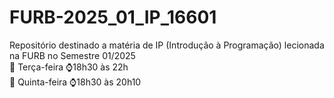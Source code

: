 # FURB-2025_01_IP_16601
Repositório destinado a matéria de IP (Introdução à Programação) lecionada na FURB no Semestre 01/2025  
📆 Terça-feira  ⌚18h30 às 22h  
📆 Quinta-feira ⌚18h30 às 20h10
